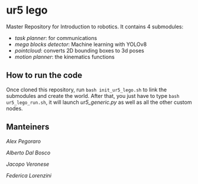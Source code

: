 # ur5 lego

Master Repository for Introduction to robotics. It contains 4 submodules: 

- *task planner*: for communications
- *mega blocks detector*: Machine learning with YOLOv8
- *pointcloud*: converts 2D bounding boxes to 3d poses
- *motion planner*: the kinematics functions

## How to run the code
Once cloned this repository, run `bash init_ur5_lego.sh` to link the submodules and create the world.
After that, you just have to type `bash ur5_lego_run.sh`, it will launch *ur5_generic.py* as well as all the other custom nodes.

## Manteiners
*Alex Pegoraro*

*Alberto Dal Bosco*

*Jacopo Veronese*

*Federica Lorenzini*
